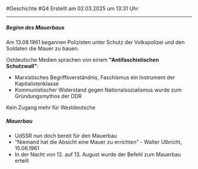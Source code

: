 #Geschichte #Q4 Erstellt am 02.03.2025 um 13:31 Uhr

---

##### Beginn des Mauerbaus

Am 13.08.1961 begannen Polizisten unter Schutz der Volkspolizei und den Soldaten die Mauer zu bauen.

Ostdeutsche Medien sprachen von einem **"Antifaschistischen Schutzwall"**:
- Marxistisches Begriffsverständnis, Faschismus ein Instrument der Kapitalistenklasse
- Kommunistischer Widerstand gegen Nationalsozialismus wurde zum Gründungsmythos der DDR

Kein Zugang mehr für Westdeutsche

##### Mauerbau

- UdSSR nun doch bereit für den Mauerbau
- "Niemand hat die Absicht eine Mauer zu errichten" - Walter Ulbricht, 15.06.1961
- In der Nacht von 12. auf 13. August wurde der Befehl zum Mauerbau erteilt